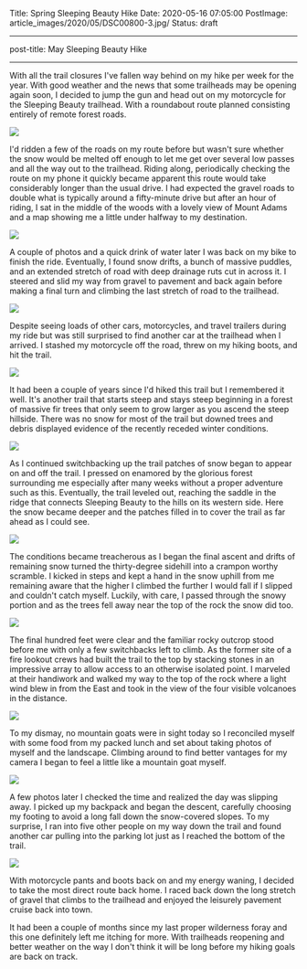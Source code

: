 Title: Spring Sleeping Beauty Hike
Date: 2020-05-16 07:05:00
PostImage: article_images/2020/05/DSC00800-3.jpg/
Status: draft

---
post-title: May Sleeping Beauty Hike

---

With all the trail closures I've fallen way behind on my hike per week for the year. With good weather and the news that some trailheads may be opening again soon, I decided to jump the gun and head out on my motorcycle for the Sleeping Beauty trailhead. With a roundabout route planned consisting entirely of remote forest roads.

![](/media/images/2020/05/DSC00711.jpg)

I'd ridden a few of the roads on my route before but wasn't sure whether the snow would be melted off enough to let me get over several low passes and all the way out to the trailhead. Riding along, periodically checking the route on my phone it quickly became apparent this route would take considerably longer than the usual drive. I had expected the gravel roads to double what is typically around a fifty-minute drive but after an hour of riding, I sat in the middle of the woods with a lovely view of Mount Adams and a map showing me a little under halfway to my destination.

![](/media/images/2020/05/DSC00720.jpg)

A couple of photos and a quick drink of water later I was back on my bike to finish the ride. Eventually, I found snow drifts, a bunch of massive puddles, and an extended stretch of road with deep drainage ruts cut in across it. I steered and slid my way from gravel to pavement and back again before making a final turn and climbing the last stretch of road to the trailhead.

![](/media/images/2020/05/DSC00726.jpg)

Despite seeing loads of other cars, motorcycles, and travel trailers during my ride but was still surprised to find another car at the trailhead when I arrived. I stashed my motorcycle off the road, threw on my hiking boots, and hit the trail.

![](/media/images/2020/05/DSC00736.jpg)

It had been a couple of years since I'd hiked this trail but I remembered it well. It's another trail that starts steep and stays steep beginning in a forest of massive fir trees that only seem to grow larger as you ascend the steep hillside. There was no snow for most of the trail but downed trees and debris displayed evidence of the recently receded winter conditions.

![](/media/images/2020/05/DSC00751.jpg)

As I continued switchbacking up the trail patches of snow began to appear on and off the trail. I pressed on enamored by the glorious forest surrounding me especially after many weeks without a proper adventure such as this. Eventually, the trail leveled out, reaching the saddle in the ridge that connects Sleeping Beauty to the hills on its western side. Here the snow became deeper and the patches filled in to cover the trail as far ahead as I could see.

![](/media/images/2020/05/DSC00760.jpg)

The conditions became treacherous as I began the final ascent and drifts of remaining snow turned the thirty-degree sidehill into a crampon worthy scramble. I kicked in steps and kept a hand in the snow uphill from me remaining aware that the higher I climbed the further I would fall if I slipped and couldn't catch myself. Luckily, with care, I passed through the snowy portion and as the trees fell away near the top of the rock the snow did too.

![](/media/images/2020/05/20200508_153307.jpg)

The final hundred feet were clear and the familiar rocky outcrop stood before me with only a few switchbacks left to climb. As the former site of a fire lookout crews had built the trail to the top by stacking stones in an impressive array to allow access to an otherwise isolated point. I marveled at their handiwork and walked my way to the top of the rock where a light wind blew in from the East and took in the view of the four visible volcanoes in the distance.

![](/media/images/2020/05/DSC00799.jpg)

To my dismay, no mountain goats were in sight today so I reconciled myself with some food from my packed lunch and set about taking photos of myself and the landscape. Climbing around to find better vantages for my camera I began to feel a little like a mountain goat myself.

![](/media/images/2020/05/DSC00800-3.jpg)

A few photos later I checked the time and realized the day was slipping away. I picked up my backpack and began the descent, carefully choosing my footing to avoid a long fall down the snow-covered slopes. To my surprise, I ran into five other people on my way down the trail and found another car pulling into the parking lot just as I reached the bottom of the trail.

![](/media/images/2020/05/DSC00809.jpg)

With motorcycle pants and boots back on and my energy waning, I decided to take the most direct route back home. I raced back down the long stretch of gravel that climbs to the trailhead and enjoyed the leisurely pavement cruise back into town.

It had been a couple of months since my last proper wilderness foray and this one definitely left me itching for more. With trailheads reopening and better weather on the way I don't think it will be long before my hiking goals are back on track.